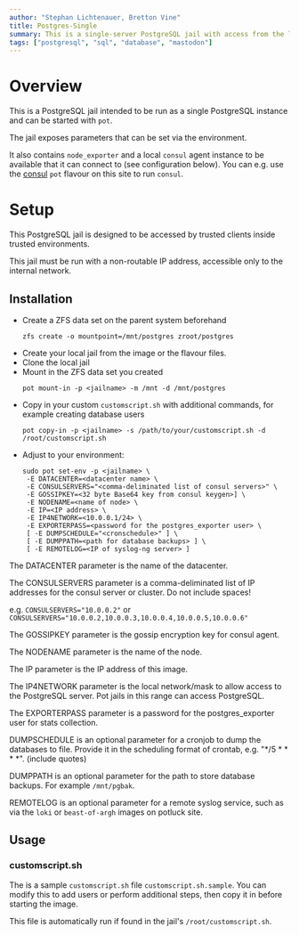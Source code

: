 ```yaml
---
author: "Stephan Lichtenauer, Bretton Vine"
title: Postgres-Single
summary: This is a single-server PostgreSQL jail with access from the local network.
tags: ["postgresql", "sql", "database", "mastodon"]
---
```


# Overview

This is a PostgreSQL jail intended to be run as a single PostgreSQL instance and can be started with ```pot```.

The jail exposes parameters that can be set via the environment.

It also contains `node_exporter` and a local `consul` agent instance to be
available that it can connect to (see configuration below). You can e.g.
use the [consul](https://potluck.honeyguide.net/blog/consul/) `pot` flavour
on this site to run `consul`.

# Setup

This PostgreSQL jail is designed to be accessed by trusted clients inside trusted environments.

This jail must be run with a non-routable IP address, accessible only to the internal network.

## Installation

* Create a ZFS data set on the parent system beforehand
  ```
  zfs create -o mountpoint=/mnt/postgres zroot/postgres
  ```
* Create your local jail from the image or the flavour files.
* Clone the local jail
* Mount in the ZFS data set you created
  ```
  pot mount-in -p <jailname> -m /mnt -d /mnt/postgres
  ```
* Copy in your custom `customscript.sh` with additional commands, for example creating database users
  ```
  pot copy-in -p <jailname> -s /path/to/your/customscript.sh -d /root/customscript.sh
  ```
* Adjust to your environment:
  ```
  sudo pot set-env -p <jailname> \
   -E DATACENTER=<datacenter name> \
   -E CONSULSERVERS="<comma-deliminated list of consul servers>" \
   -E GOSSIPKEY=<32 byte Base64 key from consul keygen>] \
   -E NODENAME=<name of node> \
   -E IP=<IP address> \
   -E IP4NETWORK=<10.0.0.1/24> \
   -E EXPORTERPASS=<password for the postgres_exporter user> \
   [ -E DUMPSCHEDULE="<cronschedule>" ] \
   [ -E DUMPPATH=<path for database backups> ] \
   [ -E REMOTELOG=<IP of syslog-ng server> ]
  ```

The DATACENTER parameter is the name of the datacenter.

The CONSULSERVERS parameter is a comma-deliminated list of IP addresses for the consul server or cluster. Do not include spaces!

e.g. ```CONSULSERVERS="10.0.0.2"``` or ```CONSULSERVERS="10.0.0.2,10.0.0.3,10.0.0.4,10.0.0.5,10.0.0.6"```

The GOSSIPKEY parameter is the gossip encryption key for consul agent.

The NODENAME parameter is the name of the node.

The IP parameter is the IP address of this image.

The IP4NETWORK parameter is the local network/mask to allow access to the PostgreSQL server. Pot jails in this range can access PostgreSQL.

The EXPORTERPASS parameter is a password for the postgres_exporter user for stats collection.

DUMPSCHEDULE is an optional parameter for a cronjob to dump the databases to file. Provide it in the scheduling format of crontab, e.g. "*/5 * * * *". (include quotes)

DUMPPATH is an optional parameter for the path to store database backups. For example `/mnt/pgbak`.

REMOTELOG is an optional parameter for a remote syslog service, such as via the `loki` or `beast-of-argh` images on potluck site.

## Usage

### customscript.sh

The is a sample `customscript.sh` file `customscript.sh.sample`. You can modify this to add users or perform additional steps, then copy it in before starting the image.

This file is automatically run if found in the jail's `/root/customscript.sh`. 